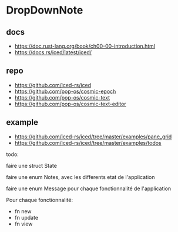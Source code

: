 # DropDownNote


## docs
- https://doc.rust-lang.org/book/ch00-00-introduction.html
- https://docs.rs/iced/latest/iced/

## repo
- https://github.com/iced-rs/iced
- https://github.com/pop-os/cosmic-epoch
- https://github.com/pop-os/cosmic-text
- https://github.com/pop-os/cosmic-text-editor


## example
- https://github.com/iced-rs/iced/tree/master/examples/pane_grid
- https://github.com/iced-rs/iced/tree/master/examples/todos


todo:

faire une struct State

faire une enum Notes, avec les differents etat de l'application


faire une enum Message pour chaque fonctionnalité de l'application

Pour chaque fonctionnalité:

- fn new
- fn update
- fn view